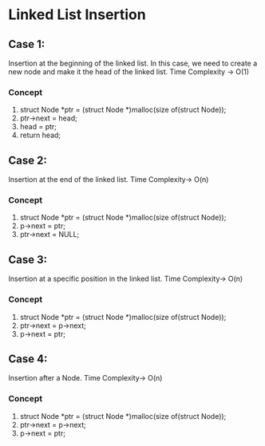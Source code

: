 # Linked List Insertion #

## Case 1:
Insertion at the beginning of the linked list. In this case, we need to create a new node and make it the head of the linked list. Time Complexity -> O(1)

### Concept

1. struct Node *ptr = (struct Node *)malloc(size of(struct Node));
2. ptr->next = head;
3. head = ptr;
4. return head;

## Case 2:
Insertion at the end of the linked list. Time Complexity-> O(n)

### Concept

1. struct Node *ptr = (struct Node *)malloc(size of(struct Node));
2. p->next = ptr;
3. ptr->next = NULL;

## Case 3:
Insertion at a specific position in the linked list. Time Complexity-> O(n)

### Concept

1. struct Node *ptr = (struct Node *)malloc(size of(struct Node));
2. ptr->next = p->next;
3. p->next = ptr;

## Case 4:
Insertion after a Node. Time Complexity-> O(n)

### Concept

1. struct Node *ptr = (struct Node *)malloc(size of(struct Node));
2. ptr->next = p->next;
3. p->next = ptr;
